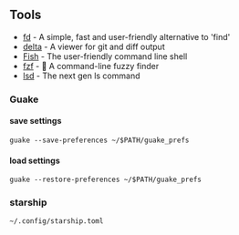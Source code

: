 ## Tools

- [fd](https://github.com/sharkdp/fd) - A simple, fast and user-friendly alternative to 'find'
- [delta](https://github.com/dandavison/delta) - A viewer for git and diff output
- [Fish](https://fishshell.com) - The user-friendly command line shell
- [fzf](https://github.com/junegunn/fzf) - 🌸 A command-line fuzzy finder
- [lsd](https://github.com/Peltoche/lsd) - The next gen ls command

### Guake

#### save settings

```
guake --save-preferences ~/$PATH/guake_prefs
```

#### load settings

```
guake --restore-preferences ~/$PATH/guake_prefs
```

### starship

```
~/.config/starship.toml
```
